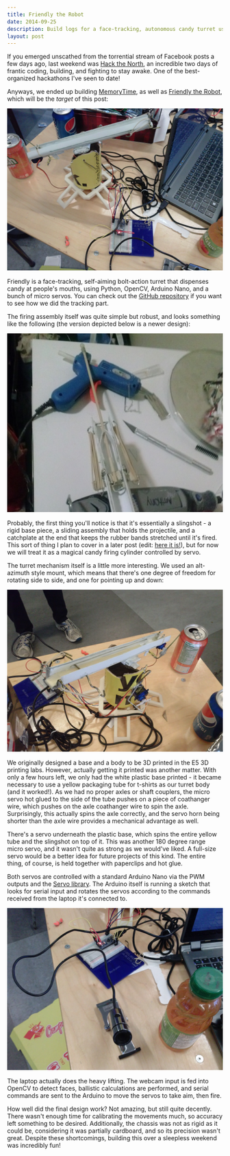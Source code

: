 ```yaml
---
title: Friendly the Robot
date: 2014-09-25
description: Build logs for a face-tracking, autonomous candy turret using OpenCV, cardboard tubes, and a lot of hot glue.
layout: post
---
```


If you emerged unscathed from the torrential stream of Facebook posts a few days ago, last weekend was [Hack the North](http://hackthenorth.com/), an incredible two days of frantic coding, building, and fighting to stay awake. One of the best-organized hackathons I've seen to date!

Anyways, we ended up building [MemoryTime](http://challengepost.com/software/memorytime), as well as [Friendly the Robot](http://challengepost.com/software/friendly-the-robot), which will be the _target_ of this post:

![Overall hardware setup](img/overview.jpg)

Friendly is a face-tracking, self-aiming bolt-action turret that dispenses candy at people's mouths, using Python, OpenCV, Arduino Nano, and a bunch of micro servos. You can check out the [GitHub repository](https://github.com/Uberi/Turret) if you want to see how we did the tracking part.

The firing assembly itself was quite simple but robust, and looks something like the following (the version depicted below is a newer design):

![Overview of firing assembly](img/firing.jpg)

Probably, the first thing you'll notice is that it's essentially a slingshot - a rigid base piece, a sliding assembly that holds the projectile, and a catchplate at the end that keeps the rubber bands stretched until it's fired. This sort of thing I plan to cover in a later post (edit: [here it is!](../slingshot)), but for now we will treat it as a magical candy firing cylinder controlled by servo.

The turret mechanism itself is a little more interesting. We used an alt-azimuth style mount, which means that there's one degree of freedom for rotating side to side, and one for pointing up and down:

![Turret base setup](img/mount.jpg)

We originally designed a base and a body to be 3D printed in the E5 3D printing labs. However, actually getting it printed was another matter. With only a few hours left, we only had the white plastic base printed - it became necessary to use a yellow packaging tube for t-shirts as our turret body (and it worked!). As we had no proper axles or shaft couplers, the micro servo hot glued to the side of the tube pushes on a piece of coathanger wire, which pushes on the axle coathanger wire to spin the axle. Surprisingly, this actually spins the axle correctly, and the servo horn being shorter than the axle wire provides a mechanical advantage as well.

There's a servo underneath the plastic base, which spins the entire yellow tube and the slingshot on top of it. This was another 180 degree range micro servo, and it wasn't quite as strong as we would've liked. A full-size servo would be a better idea for future projects of this kind. The entire thing, of course, is held together with paperclips and hot glue.

Both servos are controlled with a standard Arduino Nano via the PWM outputs and the [Servo library](https://www.arduino.cc/en/reference/servo). The Arduino itself is running a sketch that looks for serial input and rotates the servos according to the commands received from the laptop it's connected to.

![Turret base setup](img/webcam.jpg)

The laptop actually does the heavy lifting. The webcam input is fed into OpenCV to detect faces, ballistic calculations are performed, and serial commands are sent to the Arduino to move the servos to take aim, then fire.

How well did the final design work? Not amazing, but still quite decently. There wasn't enough time for calibrating the movements much, so accuracy left something to be desired. Additionally, the chassis was not as rigid as it could be, considering it was partially cardboard, and so its precision wasn't great. Despite these shortcomings, building this over a sleepless weekend was incredibly fun!
